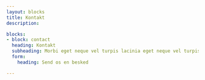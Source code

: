 ```yaml
---
layout: blocks
title: Kontakt
description:

blocks:
- block: contact
  heading: Kontakt
  subheading: Morbi eget neque vel turpis lacinia eget neque vel turpis lacinia lacinia turpis eget neque vel turpis lacinia.
  form:
    heading: Send os en besked

---
```

